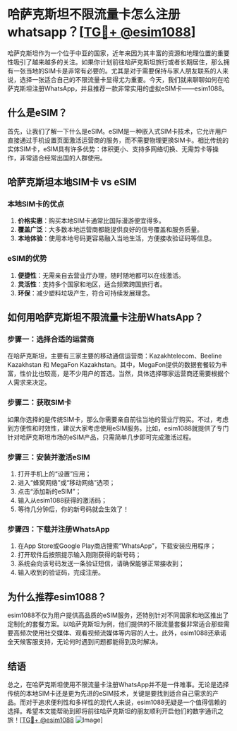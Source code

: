 # 哈萨克斯坦不限流量卡怎么注册whatsapp？[[TG💪+ @esim1088](https://t.me/s/esim1088)]

哈萨克斯坦作为一个位于中亚的国家，近年来因为其丰富的资源和地理位置的重要性吸引了越来越多的关注。如果你计划前往哈萨克斯坦旅行或者长期居住，那么拥有一张当地的SIM卡是非常有必要的。尤其是对于需要保持与家人朋友联系的人来说，选择一张适合自己的不限流量卡显得尤为重要。今天，我们就来聊聊如何在哈萨克斯坦注册WhatsApp，并且推荐一款非常实用的虚拟eSIM卡——esim1088。

## 什么是eSIM？

首先，让我们了解一下什么是eSIM。eSIM是一种嵌入式SIM卡技术，它允许用户直接通过手机设置页面激活运营商的服务，而不需要物理更换SIM卡。相比传统的实体SIM卡，eSIM具有许多优势：体积更小、支持多网络切换、无需剪卡等操作，非常适合经常出国的人群使用。

## 哈萨克斯坦本地SIM卡 vs eSIM

### 本地SIM卡的优点

1. **价格实惠**：购买本地SIM卡通常比国际漫游便宜得多。
2. **覆盖广泛**：大多数本地运营商都能提供良好的信号覆盖和服务质量。
3. **本地体验**：使用本地号码更容易融入当地生活，方便接收验证码等信息。

### eSIM的优势

1. **便捷性**：无需亲自去营业厅办理，随时随地都可以在线激活。
2. **灵活性**：支持多个国家和地区，适合频繁跨国旅行者。
3. **环保**：减少塑料垃圾产生，符合可持续发展理念。

## 如何用哈萨克斯坦不限流量卡注册WhatsApp？

### 步骤一：选择合适的运营商

在哈萨克斯坦，主要有三家主要的移动通信运营商：Kazakhtelecom、Beeline Kazakhstan 和 MegaFon Kazakhstan。其中，MegaFon提供的数据套餐较为丰富，性价比也较高，是不少用户的首选。当然，具体选择哪家运营商还需要根据个人需求来决定。

### 步骤二：获取SIM卡

如果你选择的是传统SIM卡，那么你需要亲自前往当地的营业厅购买。不过，考虑到方便性和时效性，建议大家考虑使用eSIM服务。比如，esim1088就提供了专门针对哈萨克斯坦市场的eSIM产品，只需简单几步即可完成激活过程。

### 步骤三：安装并激活eSIM

1. 打开手机上的“设置”应用；
2. 进入“蜂窝网络”或“移动网络”选项；
3. 点击“添加新的eSIM”；
4. 输入从esim1088获得的激活码；
5. 等待几分钟后，你的新号码就会生效了！

### 步骤四：下载并注册WhatsApp

1. 在App Store或Google Play商店搜索“WhatsApp”，下载安装应用程序；
2. 打开软件后按照提示输入刚刚获得的新号码；
3. 系统会向该号码发送一条验证短信，请确保能够正常接收到；
4. 输入收到的验证码，完成注册。

## 为什么推荐esim1088？

esim1088不仅为用户提供高品质的eSIM服务，还特别针对不同国家和地区推出了定制化的套餐方案。以哈萨克斯坦为例，他们提供的不限流量套餐非常适合那些需要高频次使用社交媒体、观看视频流媒体等内容的人士。此外，esim1088还承诺全天候客服支持，无论何时遇到问题都能得到及时解决。

## 结语

总之，在哈萨克斯坦使用不限流量卡注册WhatsApp并不是一件难事。无论是选择传统的本地SIM卡还是更为先进的eSIM技术，关键是要找到适合自己需求的产品。而对于追求便利性和多样性的现代人来说，esim1088无疑是一个值得信赖的选择。希望本文能帮助到即将前往哈萨克斯坦的朋友顺利开启他们的数字通讯之旅！[[TG💪+ @esim1088](https://t.me/s/esim1088) ![Image](https://i.postimg.cc/4NQfJmqS/Snipaste-2025-05-13-00-14-12.png)]
